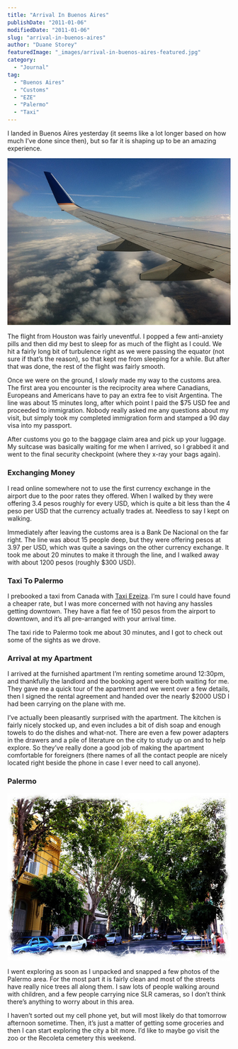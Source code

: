 ```yaml
---
title: "Arrival In Buenos Aires"
publishDate: "2011-01-06"
modifiedDate: "2011-01-06"
slug: "arrival-in-buenos-aires"
author: "Duane Storey"
featuredImage: "_images/arrival-in-buenos-aires-featured.jpg"
category:
  - "Journal"
tag:
  - "Buenos Aires"
  - "Customs"
  - "EZE"
  - "Palermo"
  - "Taxi"
---
```


I landed in Buenos Aires yesterday (it seems like a lot longer based on how much I’ve done since then), but so far it is shaping up to be an amazing experience.

[![](_images/arrival-in-buenos-aires-1.jpg "Landing")](http://www.migratorynerd.com/wordpress/wp-content/uploads/2011/01/5325110284_11fb71629d_z-1.jpg)

The flight from Houston was fairly uneventful. I popped a few anti-anxiety pills and then did my best to sleep for as much of the flight as I could. We hit a fairly long bit of turbulence right as we were passing the equator (not sure if that’s the reason), so that kept me from sleeping for a while. But after that was done, the rest of the flight was fairly smooth.

Once we were on the ground, I slowly made my way to the customs area. The first area you encounter is the reciprocity area where Canadians, Europeans and Americans have to pay an extra fee to visit Argentina. The line was about 15 minutes long, after which point I paid the $75 USD fee and proceeded to immigration. Nobody really asked me any questions about my visit, but simply took my completed immigration form and stamped a 90 day visa into my passport.

After customs you go to the baggage claim area and pick up your luggage. My suitcase was basically waiting for me when I arrived, so I grabbed it and went to the final security checkpoint (where they x-ray your bags again).

### Exchanging Money

I read online somewhere not to use the first currency exchange in the airport due to the poor rates they offered. When I walked by they were offering 3.4 pesos roughly for every USD, which is quite a bit less than the 4 peso per USD that the currency actually trades at. Needless to say I kept on walking.

Immediately after leaving the customs area is a Bank De Nacional on the far right. The line was about 15 people deep, but they were offering pesos at 3.97 per USD, which was quite a savings on the other currency exchange. It took me about 20 minutes to make it through the line, and I walked away with about 1200 pesos (roughly $300 USD).

### Taxi To Palermo

I prebooked a taxi from Canada with [Taxi Ezeiza](http://www.taxiezeiza.com.ar/en/tarifas.html). I’m sure I could have found a cheaper rate, but I was more concerned with not having any hassles getting downtown. They have a flat fee of 150 pesos from the airport to downtown, and it’s all pre-arranged with your arrival time.

The taxi ride to Palermo took me about 30 minutes, and I got to check out some of the sights as we drove.

### Arrival at my Apartment

I arrived at the furnished apartment I’m renting sometime around 12:30pm, and thankfully the landlord and the booking agent were both waiting for me. They gave me a quick tour of the apartment and we went over a few details, then I signed the rental agreement and handed over the nearly $2000 USD I had been carrying on the plane with me.

I’ve actually been pleasantly surprised with the apartment. The kitchen is fairly nicely stocked up, and even includes a bit of dish soap and enough towels to do the dishes and what-not. There are even a few power adapters in the drawers and a pile of literature on the city to study up on and to help explore. So they’ve really done a good job of making the apartment comfortable for foreigners (there names of all the contact people are nicely located right beside the phone in case I ever need to call anyone).

### Palermo

[![](_images/arrival-in-buenos-aires-2.jpg "Palermo Soho")](_images/arrival-in-buenos-aires-2.jpg)

I went exploring as soon as I unpacked and snapped a few photos of the Palermo area. For the most part it is fairly clean and most of the streets have really nice trees all along them. I saw lots of people walking around with children, and a few people carrying nice SLR cameras, so I don’t think there’s anything to worry about in this area.

I haven’t sorted out my cell phone yet, but will most likely do that tomorrow afternoon sometime. Then, it’s just a matter of getting some groceries and then I can start exploring the city a bit more. I’d like to maybe go visit the zoo or the Recoleta cemetery this weekend.